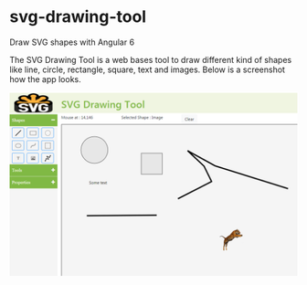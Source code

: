 # svg-drawing-tool
Draw SVG shapes with Angular 6

The SVG Drawing Tool is a web bases tool to draw different kind of shapes like line, circle, rectangle, square, text and images.
Below is a screenshot how the app looks.

![Screenshot](src/assets/pictures/screenshot-1.PNG)
